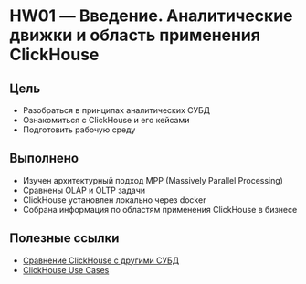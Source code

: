 # HW01 — Введение. Аналитические движки и область применения ClickHouse

## Цель

- Разобраться в принципах аналитических СУБД
- Ознакомиться с ClickHouse и его кейсами
- Подготовить рабочую среду

## Выполнено

- Изучен архитектурный подход MPP (Massively Parallel Processing)
- Сравнены OLAP и OLTP задачи
- ClickHouse установлен локально через docker
- Собрана информация по областям применения ClickHouse в бизнесе

## Полезные ссылки

- [Сравнение ClickHouse с другими СУБД](https://clickhouse.com/docs/en/introduction/comparisons)
- [ClickHouse Use Cases](https://clickhouse.com/case-studies)
